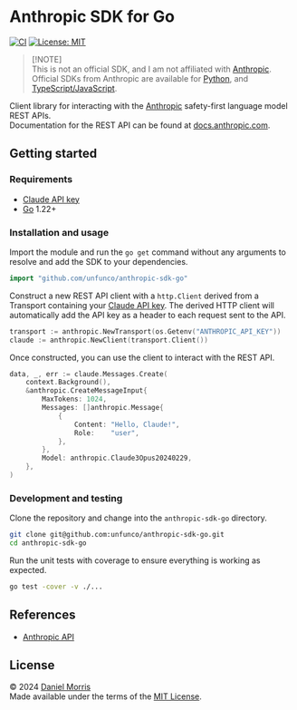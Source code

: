 # Anthropic SDK for Go

[![CI](https://github.com/unfunco/anthropic-sdk-go/actions/workflows/ci.yaml/badge.svg)](https://github.com/unfunco/anthropic-sdk-go/actions/workflows/ci.yaml)
[![License: MIT](https://img.shields.io/badge/License-MIT-purple.svg)](https://opensource.org/licenses/MIT)

> [!NOTE]\
> This is not an official SDK, and I am not affiliated with [Anthropic].\
> Official SDKs from Anthropic are available
> for [Python](https://github.com/anthropics/anthropic-sdk-python),
> and [TypeScript/JavaScript](https://github.com/anthropics/anthropic-sdk-typescript).

Client library for interacting with the [Anthropic] safety-first language model
REST APIs.\
Documentation for the REST API can be found at [docs.anthropic.com].

## Getting started

### Requirements

- [Claude API key]
- [Go] 1.22+

### Installation and usage

Import the module and run the `go get` command without any arguments to resolve
and add the SDK to your dependencies.

```go
import "github.com/unfunco/anthropic-sdk-go"
```

Construct a new REST API client with a `http.Client` derived from a Transport
containing your [Claude API key]. The derived HTTP client will automatically add
the API key as a header to each request sent to the API.

```go
transport := anthropic.NewTransport(os.Getenv("ANTHROPIC_API_KEY"))
claude := anthropic.NewClient(transport.Client())
```

Once constructed, you can use the client to interact with the REST API.

```go
data, _, err := claude.Messages.Create(
    context.Background(),
    &anthropic.CreateMessageInput{
        MaxTokens: 1024,
        Messages: []anthropic.Message{
            {
                Content: "Hello, Claude!",
                Role:    "user",
            },
        },
        Model: anthropic.Claude3Opus20240229,
    },
)
```

### Development and testing

Clone the repository and change into the `anthropic-sdk-go` directory.

```bash
git clone git@github.com:unfunco/anthropic-sdk-go.git
cd anthropic-sdk-go
```

Run the unit tests with coverage to ensure everything is working as expected.

```bash
go test -cover -v ./...
```

## References

- [Anthropic API](https://www.anthropic.com/api)

## License

© 2024 [Daniel Morris]\
Made available under the terms of the [MIT License].

[anthropic]: https://www.anthropic.com
[claude api key]: https://www.anthropic.com/api
[daniel morris]: https://unfun.co
[docs.anthropic.com]: https://docs.anthropic.com
[go]: https://go.dev
[mit license]: LICENSE.md

